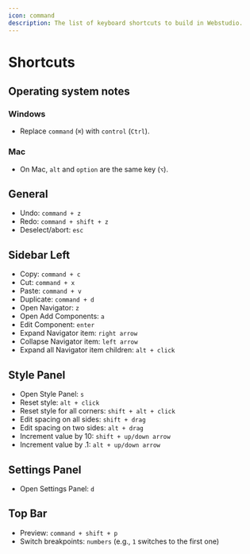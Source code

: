 ```yaml
---
icon: command
description: The list of keyboard shortcuts to build in Webstudio.
---
```


# Shortcuts

## Operating system notes

### Windows

* Replace `command` (`⌘`) with `control` (`Ctrl`).

### Mac

* On Mac, `alt` and `option` are the same key (`⌥`).

## **General**

* Undo: `command + z`
* Redo: `command + shift + z`
* Deselect/abort: `esc`

## **Sidebar Left**

* Copy: `command + c`
* Cut: `command + x`
* Paste: `command + v`
* Duplicate: `command + d`
* Open Navigator: `z`
* Open Add Components: `a`
* Edit Component: `enter`
* Expand Navigator item: `right arrow`
* Collapse Navigator item: `left arrow`
* Expand all Navigator item children: `alt + click`

## **Style Panel**

* Open Style Panel: `s`
* Reset style: `alt + click`
* Reset style for all corners: `shift + alt + click`
* Edit spacing on all sides: `shift + drag`
* Edit spacing on two sides: `alt + drag`
* Increment value by 10: `shift + up/down arrow`
* Increment value by .1: `alt + up/down arrow`

## **Settings Panel**

* Open Settings Panel: `d`

## **Top Bar**

* Preview: `command + shift + p`
* Switch breakpoints: `numbers` (e.g., `1` switches to the first one)
